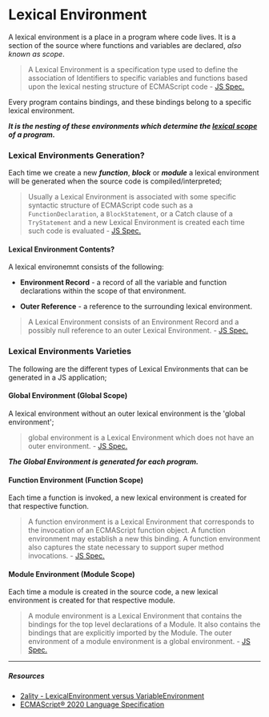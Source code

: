 # Lexical Environment

A lexical environment is a place in a program where code lives. It is a section of the source where functions and variables are declared, _also known as scope_.

> A Lexical Environment is a specification type used to define the association of Identifiers to specific variables and functions based upon the lexical nesting structure of ECMAScript code - [JS Spec.](https://tc39.es/ecma262/#sec-lexical-environments)

Every program contains bindings, and these bindings belong to a specific lexical environment.

**_It is the nesting of these environments which determine the [lexical scope](./lexical-scope) of a program._**

### Lexical Environments Generation?

Each time we create a new _**function**_, _**block**_ or _**module**_ a lexical environment will be generated when the source code is compiled/interpreted;

> Usually a Lexical Environment is associated with some specific syntactic structure of ECMAScript code such as a `FunctionDeclaration`, a `BlockStatement`, or a Catch clause of a `TryStatement` and a new Lexical Environment is created each time such code is evaluated - [JS Spec.](https://tc39.es/ecma262/#sec-lexical-environments)

#### Lexical Environment Contents?

A lexical environemnt consists of the following:

- **Environment Record** - a record of all the variable and function declarations within the scope of that environment.

- **Outer Reference** - a reference to the surrounding lexical environment.

> A Lexical Environment consists of an Environment Record and a possibly null reference to an outer Lexical Environment. - [JS Spec.](https://tc39.es/ecma262/)

### Lexical Environments Varieties

The following are the different types of Lexical Environments that can be generated in a JS application;

#### Global Environment (Global Scope)

A lexical environment without an outer lexical environment is the 'global environment';

> global environment is a Lexical Environment which does not have an outer environment. - [JS Spec.](https://tc39.es/ecma262/#sec-lexical-environments)

_**The Global Environment is generated for each program.**_

#### Function Environment (Function Scope)

Each time a function is invoked, a new lexical environment is created for that respective function.

> A function environment is a Lexical Environment that corresponds to the invocation of an ECMAScript function object. A function environment may establish a new this binding. A function environment also captures the state necessary to support super method invocations. - [JS Spec.](https://tc39.es/ecma262/#sec-lexical-environments)

#### Module Environment (Module Scope)

Each time a module is created in the source code, a new lexical environment is created for that respective module.

> A module environment is a Lexical Environment that contains the bindings for the top level declarations of a Module. It also contains the bindings that are explicitly imported by the Module. The outer environment of a module environment is a global environment. - [JS Spec.](https://tc39.es/ecma262/#sec-lexical-environments)

---

##### Resources

- [2ality - LexicalEnvironment versus VariableEnvironment](https://2ality.com/2011/04/ecmascript-5-spec-lexicalenvironment.html)
- [ECMAScript® 2020 Language Specification](https://tc39.es/ecma262/#sec-lexical-environments)
